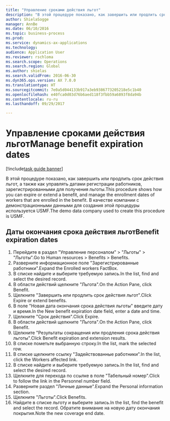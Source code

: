 ```yaml
--- 
title: "Управление сроками действия льгот"
description: "В этой процедуре показано, как завершить или продлить срок действия льгот, а также как управлять датами регистрации работников, зарегистрированными для получения льготы."
author: ShielaSogge
manager: AnnBe
ms.date: 06/10/2016
ms.topic: business-process
ms.prod: 
ms.service: dynamics-ax-applications
ms.technology: 
audience: Application User
ms.reviewer: rschloma
ms.search.scope: Operations
ms.search.region: Global
ms.author: shielas
ms.search.validFrom: 2016-06-30
ms.dyn365.ops.version: AX 7.0.0
ms.translationtype: HT
ms.sourcegitcommit: 7e0a5d044133b917a3eb9386773205218e5c1b40
ms.openlocfilehash: e40fca0d03d76b6aed118f3fbb59a6893f8da94b
ms.contentlocale: ru-ru
ms.lasthandoff: 09/29/2017

---
```

# <a name="manage-benefit-expiration-dates"></a><span data-ttu-id="2f430-103">Управление сроками действия льгот</span><span class="sxs-lookup"><span data-stu-id="2f430-103">Manage benefit expiration dates</span></span>

[!include[task guide banner](../../includes/task-guide-banner.md)]

<span data-ttu-id="2f430-104">В этой процедуре показано, как завершить или продлить срок действия льгот, а также как управлять датами регистрации работников, зарегистрированными для получения льготы.</span><span class="sxs-lookup"><span data-stu-id="2f430-104">This procedure shows how you can expire or extend a benefit, and manage the enrollment dates of workers that are enrolled in the benefit.</span></span> <span data-ttu-id="2f430-105">В качестве компании с демонстрационными данными для создания этой процедуры используется USMF.</span><span class="sxs-lookup"><span data-stu-id="2f430-105">The demo data company used to create this procedure is USMF.</span></span>


## <a name="benefit-expiration-dates"></a><span data-ttu-id="2f430-106">Даты окончания срока действия льгот</span><span class="sxs-lookup"><span data-stu-id="2f430-106">Benefit expiration dates</span></span>
1. <span data-ttu-id="2f430-107">Перейдите в раздел "Управление персоналом" > "Льготы" > "Льготы".</span><span class="sxs-lookup"><span data-stu-id="2f430-107">Go to Human resources > Benefits > Benefits.</span></span>
2. <span data-ttu-id="2f430-108">Разверните информационное поле "Зарегистрированные работники".</span><span class="sxs-lookup"><span data-stu-id="2f430-108">Expand the Enrolled workers FactBox.</span></span>
3. <span data-ttu-id="2f430-109">В списке найдите и выберите требуемую запись.</span><span class="sxs-lookup"><span data-stu-id="2f430-109">In the list, find and select the desired record.</span></span>
4. <span data-ttu-id="2f430-110">В области действий щелкните "Льгота".</span><span class="sxs-lookup"><span data-stu-id="2f430-110">On the Action Pane, click Benefit.</span></span>
5. <span data-ttu-id="2f430-111">Щелкните "Завершить или продлить срок действия льгот".</span><span class="sxs-lookup"><span data-stu-id="2f430-111">Click Expire or extend benefits.</span></span>
6. <span data-ttu-id="2f430-112">В поле "Новая дата окончания срока действия льготы" введите дату и время.</span><span class="sxs-lookup"><span data-stu-id="2f430-112">In the New benefit expiration date field, enter a date and time.</span></span>
7. <span data-ttu-id="2f430-113">Щелкните "Срок действия".</span><span class="sxs-lookup"><span data-stu-id="2f430-113">Click Expire.</span></span>
8. <span data-ttu-id="2f430-114">В области действий щелкните "Льгота".</span><span class="sxs-lookup"><span data-stu-id="2f430-114">On the Action Pane, click Benefit.</span></span>
9. <span data-ttu-id="2f430-115">Щелкните "Результаты сокращения или продления срока действия льготы".</span><span class="sxs-lookup"><span data-stu-id="2f430-115">Click Benefit expiration and extension results.</span></span>
10. <span data-ttu-id="2f430-116">В списке пометьте выбранную строку.</span><span class="sxs-lookup"><span data-stu-id="2f430-116">In the list, mark the selected row.</span></span>
11. <span data-ttu-id="2f430-117">В списке щелкните ссылку "Задействованные работники".</span><span class="sxs-lookup"><span data-stu-id="2f430-117">In the list, click the Workers affected link.</span></span>
12. <span data-ttu-id="2f430-118">В списке найдите и выберите требуемую запись.</span><span class="sxs-lookup"><span data-stu-id="2f430-118">In the list, find and select the desired record.</span></span>
13. <span data-ttu-id="2f430-119">Щелкните для перехода по ссылке в поле "Табельный номер".</span><span class="sxs-lookup"><span data-stu-id="2f430-119">Click to follow the link in the Personnel number field.</span></span>
14. <span data-ttu-id="2f430-120">Разверните раздел "Личные данные".</span><span class="sxs-lookup"><span data-stu-id="2f430-120">Expand the Personal information section.</span></span>
15. <span data-ttu-id="2f430-121">Щелкните "Льготы".</span><span class="sxs-lookup"><span data-stu-id="2f430-121">Click Benefits.</span></span>
16. <span data-ttu-id="2f430-122">Найдите в списке льготу и выберите запись.</span><span class="sxs-lookup"><span data-stu-id="2f430-122">In the list, find the benefit and select the record.</span></span> <span data-ttu-id="2f430-123">Обратите внимание на новую дату окончания покрытия.</span><span class="sxs-lookup"><span data-stu-id="2f430-123">Note the new coverage end date.</span></span>


